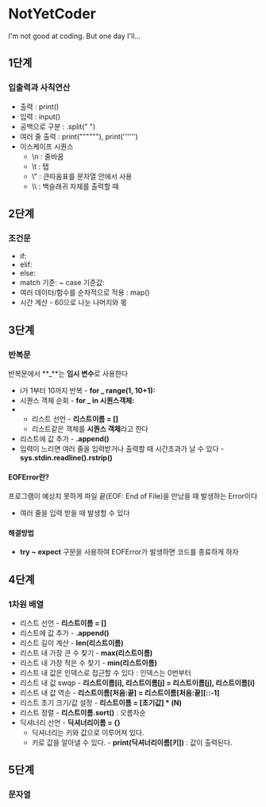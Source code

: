 # NotYetCoder
I'm not good at coding. But one day I'll...

## 1단계
### 입출력과 사칙연산
+ 출력 : print()
+ 입력 : input()
+ 공백으로 구분 : .split(" ")
+ 여러 줄 출력 : print(""""""), print('''''')
+ 이스케이프 시퀀스
  + \n : 줄바꿈
  + \t : 탭
  + \\" : 큰따옴표를 문자열 안에서 사용
  + \\\ : 백슬래귀 자체를 출력할 때
 
## 2단계
### 조건문 
+ if:
+ elif:
+ else:
+ match 기준: ~ case 기준값:
+ 여러 데이터/함수를 순차적으로 적용 : map()
+ 시간 계산 - 60으로 나눈 나머지와 몫

## 3단계
### 반복문
반복문에서 **_**는 **임시 변수**로 사용한다
+ i가 1부터 10까지 반복 - **for _ range(1, 10+1):**
+ 시퀀스 객체 순회 - **for _ in 시퀀스객체:**
+ + 리스트 선언 - **리스트이름 = []**
  + 리스트같은 객체를 **시퀀스 객체**라고 한다
+ 리스트에 값 추가 - **.append()**
+ 입력이 느리면 여러 줄을 입력받거나 출력할 때 시간초과가 날 수 있다 - **sys.stdin.readline().rstrip()**
#### EOFError란?
프로그램이 예상치 못하게 파일 끝(EOF: End of File)을 만났을 때 발생하는 Error이다
+ 여러 줄을 입력 받을 때 발생할 수 있다
#### 해결방법
+ **try ~ expect** 구문을 사용하여 EOFError가 발생하면 코드를 종료하게 하자

## 4단계
### 1차원 배열
+ 리스트 선언 - **리스트이름 = []**
+ 리스트에 값 추가 - **.append()**
+ 리스트 길이 계산 - **len(리스트이름)**
+ 리스트 내 가장 큰 수 찾기 - **max(리스트이름)**
+ 리스트 내 가장 작은 수 찾기 - **min(리스트이름)**
+ 리스트 내 값은 인덱스로 접근할 수 있다 : 인덱스는 0번부터
+ 리스트 내 값 swqp - **리스트이름[i], 리스트이름[j] = 리스트이름[j], 리스트이름[i]**
+ 리스트 내 값 역순 - **리스트이름[처음:끝] = 리스트이름[처음:끝][::-1]**
+ 리스트 초기 크기/값 설정 - **리스트이름 = [초기값] * (N)**
+ 리스트 정렬 - **리스트이름.sort()** : 오름차순
+ 딕셔너리 선언 - **딕셔너리이름 = {}**
  + 딕셔너리는 키와 값으로 이루어져 있다.
  + 키로 값을 알아낼 수 있다. - **print(딕셔너리이름[키])** : 값이 출력된다.

## 5단계
### 문자열


